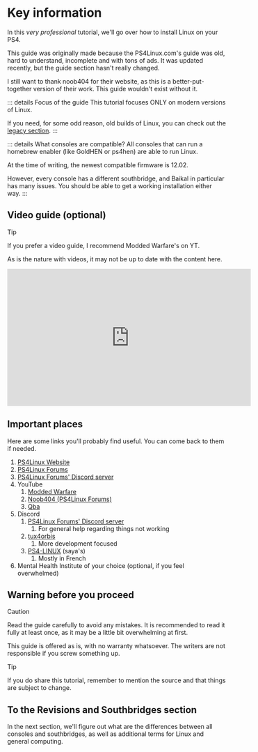 # Key information
In this *very professional* tutorial, we'll go over how to install Linux on your PS4.

This guide was originally made because the PS4Linux.com's guide was old, hard to understand, incomplete and with tons of ads. It was updated recently, but the guide section hasn't really changed.

I still want to thank noob404 for their website, as this is a better-put-together version of their work. This guide wouldn't exist without it.

::: details Focus of the guide
This tutorial focuses ONLY on modern versions of Linux.

If you need, for some odd reason, old builds of Linux, you can check out the [legacy section](legacy).
:::

::: details What consoles are compatible?
All consoles that can run a homebrew enabler (like GoldHEN or ps4hen) are able to run Linux.

At the time of writing, the newest compatible firmware is 12.02.

However, every console has a different southbridge, and Baikal in particular has many issues. You should be able to get a working installation either way.
:::

## Video guide (optional)

> [!TIP]
> If you prefer a video guide, I recommend Modded Warfare's on YT.
> 
> As is the nature with videos, it may not be up to date with the content here.

<iframe width="560" height="315" src="https://www.youtube.com/embed/KW_lRyXQcb8" frameborder="0" allow="accelerometer; autoplay; encrypted-media; gyroscope; picture-in-picture" allowfullscreen></iframe>

## Important places
Here are some links you'll probably find useful. You can come back to them if needed.
1. [PS4Linux Website](https://ps4linux.com)
2. [PS4Linux Forums](https://ps4linux.com/forums/)
3. [PS4Linux Forums' Discord server](https://discord.com/invite/QtcPmzHVVm)
4. YouTube
	1. [Modded Warfare](https://www.youtube.com/@MODDEDWARFARE)
	2. [Noob404 (PS4Linux Forums)](https://www.youtube.com/channel/UC9pY5BDCjDLOC4j-zkHPu8A)
	3. [Qba](https://www.youtube.com/channel/UCU-eXjZ7Ud0k2wC_14mqdOw)
5. Discord
	1. [PS4Linux Forums' Discord server](https://discord.com/invite/QtcPmzHVVm)
		1. For general help regarding things not working
	2. [tux4orbis](https://discord.gg/jebUjgBu6T)
		1. More development focused
	3. [PS4-LINUX](https://discord.gg/88ZrcmpJ) (saya's)
		1. Mostly in French
6. Mental Health Institute of your choice (optional, if you feel overwhelmed)

## Warning before you proceed

> [!CAUTION] 
> Read the guide carefully to avoid any mistakes. It is recommended to read it fully at least once, as it may be a little bit overwhelming at first.
> 
> This guide is offered as is, with no warranty whatsoever. The writers are not responsible if you screw something up.

> [!TIP]
> If you do share this tutorial, remember to mention the source and that things are subject to change.

## To the Revisions and Southbridges section
In the next section, we'll figure out what are the differences between all consoles and southbridges, as well as additional terms for Linux and general computing.
